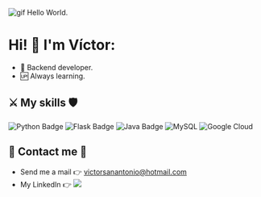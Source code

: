 ![gif Hello World.](https://user-images.githubusercontent.com/82669128/224987524-3cbb8bb5-8db2-4065-870b-7020d577a647.gif)

# Hi! 👋 I'm Víctor:
- 👾 Backend developer.
- 🆙 Always learning.

## ⚔️ My skills 🛡️
![Python Badge](https://img.shields.io/badge/Python-14354C?style=for-the-badge&logo=python&logoColor=white)
![Flask Badge](https://img.shields.io/badge/Flask-000000?style=for-the-badge&logo=flask&logoColor=white)
![Java Badge](https://img.shields.io/badge/Java-ED8B00?style=for-the-badge&logo=openjdk&logoColor=white)
![MySQL](https://img.shields.io/badge/MySQL-00000F?style=for-the-badge&logo=mysql&logoColor=white)
![Google Cloud](https://img.shields.io/badge/Google_Cloud-4285F4?style=for-the-badge&logo=google-cloud&logoColor=white)

## 📩 Contact me 📩
- Send me a mail 👉 [victorsanantonio@hotmail.com](mailto:victorsanantonio@hotmail.com)
- My LinkedIn 👉 <a href="https://www.linkedin.com/in/victorsanantonio"><img src="https://img.shields.io/badge/linkedin-%230A66C2.svg?&style=for-the-badge&logo=linkedin&logoColor=white"></a>
